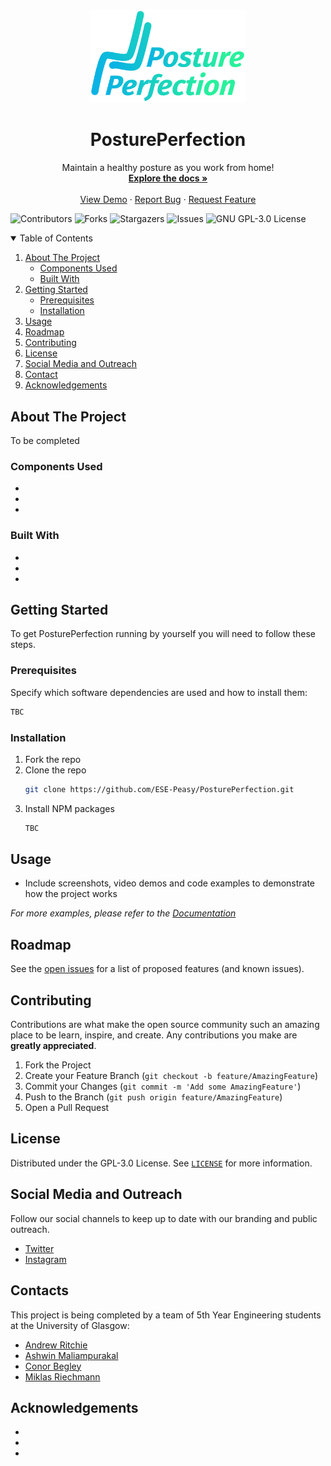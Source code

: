 <!-- PROJECT LOGO -->
<br />
<p align="center">

  <img src="docs/images/logo.svg" alt="Logo for PosturePerfection" width="250">

  <h1 align="center">PosturePerfection</h1>

  <p align="center">
    Maintain a healthy posture as you work from home!
    <br />
    <a href="https://ese-peasy.github.io/PosturePerfection/"><strong>Explore the docs »</strong></a>
    <br />
    <br />
    <a href="https://github.com/ESE-Peasy/PosturePerfection">View Demo</a>
    ·
    <a href="https://github.com/ESE-Peasy/PosturePerfection/issues">Report Bug</a>
    ·
    <a href="https://github.com/ESE-Peasy/PosturePerfection/issues">Request Feature</a>
  </p>
</p>

![Contributors](https://img.shields.io/github/contributors/ESE-Peasy/PosturePerfection.svg?style=for-the-badge)
![Forks](https://img.shields.io/github/forks/ESE-Peasy/PosturePerfection.svg?style=for-the-badge)
![Stargazers](https://img.shields.io/github/stars/ESE-Peasy/PosturePerfection.svg?style=for-the-badge)
![Issues](https://img.shields.io/github/issues/ESE-Peasy/PosturePerfection.svg?style=for-the-badge)
![GNU GPL-3.0 License](https://img.shields.io/github/license/ESE-Peasy/PosturePerfection.svg?style=for-the-badge)

<!-- TABLE OF CONTENTS -->
<details open="open">
  <summary>Table of Contents</summary>
  <ol>
    <li>
      <a href="#about-the-project">About The Project</a>
      <ul>
        <li><a href="#components-used">Components Used</a></li>
        <li><a href="#built-with">Built With</a></li>
      </ul>
    </li>
    <li>
      <a href="#getting-started">Getting Started</a>
      <ul>
        <li><a href="#prerequisites">Prerequisites</a></li>
        <li><a href="#installation">Installation</a></li>
      </ul>
    </li>
    <li><a href="#usage">Usage</a></li>
    <li><a href="#roadmap">Roadmap</a></li>
    <li><a href="#contributing">Contributing</a></li>
    <li><a href="#license">License</a></li>
    <li><a href="#social-media-and-outreach">Social Media and Outreach</a></li>
    <li><a href="#contacts">Contact</a></li>
    <li><a href="#acknowledgements">Acknowledgements</a></li>
  </ol>
</details>



<!-- ABOUT THE PROJECT -->
## About The Project

To be completed

### Components Used

*
*
*
### Built With

* <!-- [Bootstrap](https://getbootstrap.com) -->
* <!-- [JQuery](https://jquery.com) -->
* <!-- [Laravel](https://laravel.com) -->


<!-- GETTING STARTED -->
## Getting Started

To get PosturePerfection running by yourself you will need to follow these steps.

### Prerequisites

Specify which software dependencies are used and how to install them:

  ```sh
  TBC
  ```

### Installation

1. Fork the repo
2. Clone the repo
   ```sh
   git clone https://github.com/ESE-Peasy/PosturePerfection.git
   ```
3. Install NPM packages
   ```sh
   TBC
   ```


<!-- USAGE EXAMPLES -->
## Usage

* Include screenshots, video demos and code examples to demonstrate how the project works

_For more examples, please refer to the [Documentation](https://example.com)_


<!-- ROADMAP -->
## Roadmap

See the [open issues](https://github.com/ESE-Peasy/PosturePerfection/issues) for a list of proposed features (and known issues).


<!-- CONTRIBUTING -->
## Contributing

Contributions are what make the open source community such an amazing place to be learn, inspire, and create. Any contributions you make are **greatly appreciated**.

1. Fork the Project
2. Create your Feature Branch (`git checkout -b feature/AmazingFeature`)
3. Commit your Changes (`git commit -m 'Add some AmazingFeature'`)
4. Push to the Branch (`git push origin feature/AmazingFeature`)
5. Open a Pull Request


<!-- LICENSE -->
## License

Distributed under the GPL-3.0 License. See [`LICENSE`](https://github.com/ESE-Peasy/PosturePerfection/blob/main/LICENSE) for more information.

<!-- SOCIAL -->
## Social Media and Outreach

Follow our social channels to keep up to date with our branding and public outreach.

 * [Twitter](https://twitter.com/PosturePerfect3)
 * [Instagram](https://www.instagram.com/postureperfection1/)
 
<!-- CONTACT -->
## Contacts

This project is being completed by a team of 5th Year Engineering students at the University of Glasgow:

* [Andrew Ritchie](https://github.com/Andrew-Ritchie) 
* [Ashwin Maliampurakal](https://github.com/Ashwin-MJ)
* [Conor Begley](https://github.com/C-Begley)
* [Miklas Riechmann](https://github.com/miklasr)



<!-- ACKNOWLEDGEMENTS -->
## Acknowledgements
* 
* 
* 
